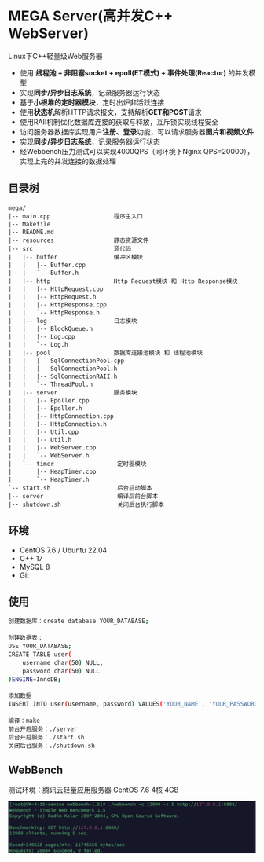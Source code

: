 # MEGA Server(高并发C++ WebServer)

Linux下C++轻量级Web服务器

- 使用 **线程池 + 非阻塞socket + epoll(ET模式) + 事件处理(Reactor)** 的并发模型
- 实现**同步/异步日志系统**，记录服务器运行状态
- 基于**小根堆的定时器模块**，定时出炉非活跃连接
- 使用**状态机**解析HTTP请求报文，支持解析**GET和POST**请求
- 使用RAII机制优化数据库连接的获取与释放，互斥锁实现线程安全
- 访问服务器数据库实现用户**注册、登录**功能，可以请求服务器**图片和视频文件**
- 实现**同步/异步日志系统**，记录服务器运行状态
- 经Webbench压力测试可以实现4000QPS（同环境下Nginx QPS=20000），实现上完的并发连接的数据处理

## 目录树

```
mega/
|-- main.cpp                  程序主入口
|-- Makefile
|-- README.md
|-- resources                 静态资源文件
|-- src                       源代码
|   |-- buffer                缓冲区模块
|   |   |-- Buffer.cpp
|   |   `-- Buffer.h
|   |-- http                  Http Request模块 和 Http Response模块
|   |   |-- HttpRequest.cpp
|   |   |-- HttpRequest.h
|   |   |-- HttpResponse.cpp
|   |   `-- HttpResponse.h
|   |-- log                   日志模块
|   |   |-- BlockQueue.h
|   |   |-- Log.cpp
|   |   `-- Log.h
|   |-- pool                  数据库连接池模块 和 线程池模块
|   |   |-- SqlConnectionPool.cpp
|   |   |-- SqlConnectionPool.h
|   |   |-- SqlConnectionRAII.h
|   |   `-- ThreadPool.h
|   |-- server                服务模块
|   |   |-- Epoller.cpp
|   |   |-- Epoller.h
|   |   |-- HttpConnection.cpp
|   |   |-- HttpConnection.h
|   |   |-- Util.cpp
|   |   |-- Util.h
|   |   |-- WebServer.cpp
|   |   `-- WebServer.h
|   `-- timer                  定时器模块
|       |-- HeapTimer.cpp
|       `-- HeapTimer.h
`-- start.sh                   后台启动脚本
|-- server                     编译后前台脚本
|-- shutdown.sh                关闭后台执行脚本
```

## 环境

* CentOS 7.6 / Ubuntu 22.04
* C++ 17
* MySQL 8
* Git

## 使用

```bash
创建数据库：create database YOUR_DATABASE;

创建数据表：
USE YOUR_DATABASE;
CREATE TABLE user(
    username char(50) NULL,
    password char(50) NULL
)ENGINE=InnoDB;

添加数据
INSERT INTO user(username, password) VALUES('YOUR_NAME', 'YOUR_PASSWORD');

编译：make
前台开启服务：./server
后台开启服务：./start.sh
关闭后台服务：./shutdown.sh
```

## WebBench

测试环境：腾讯云轻量应用服务器 CentOS 7.6 4核 4GB

![](./assets/webbench.png)



